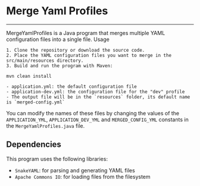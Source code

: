 # Merge Yaml Profiles

---

MergeYamlProfiles is a Java program that merges multiple YAML configuration files into a single file.
Usage

    1. Clone the repository or download the source code.
    2. Place the YAML configuration files you want to merge in the src/main/resources directory.
    3. Build and run the program with Maven: 

`mvn clean install`

    - application.yml: the default configuration file
    - application-dev.yml: the configuration file for the "dev" profile
    - The output file will be in the `resources` folder, its default name is `merged-config.yml`

You can modify the names of these files by changing the values of the `APPLICATION_YML`, `APPLICATION_DEV_YML` 
and `MERGED_CONFIG_YML` constants in the `MergeYamlProfiles.java` file.


## Dependencies

This program uses the following libraries:

- `SnakeYAML`: for parsing and generating YAML files
- `Apache Commons IO`: for loading files from the filesystem
